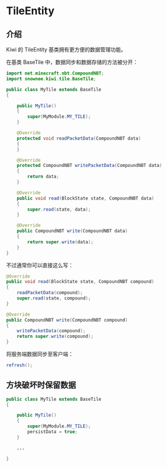 # TileEntity

## 介绍

Kiwi 的 TileEntity 基类拥有更方便的数据管理功能。

在基类 BaseTile 中，数据同步和数据存储的方法被分开：

```java
import net.minecraft.nbt.CompoundNBT;
import snownee.kiwi.tile.BaseTile;

public class MyTile extends BaseTile
{

    public MyTile()
    {
        super(MyModule.MY_TILE);
    }

    @Override
    protected void readPacketData(CompoundNBT data)
    {
    }

    @Override
    protected CompoundNBT writePacketData(CompoundNBT data)
    {
        return data;
    }

    @Override
    public void read(BlockState state, CompoundNBT data)
    {
        super.read(state, data);
    }

    @Override
    public CompoundNBT write(CompoundNBT data)
    {
        return super.write(data);
    }
}
```

不过通常你可以直接这么写：

```java
@Override
public void read(BlockState state, CompoundNBT compound)
{
    readPacketData(compound);
    super.read(state, compound);
}

@Override
public CompoundNBT write(CompoundNBT compound)
{
    writePacketData(compound);
    return super.write(compound);
}
```

将服务端数据同步至客户端：

```java
refresh();
```

## 方块破坏时保留数据

```java
public class MyTile extends BaseTile
{

    public MyTile()
    {
        super(MyModule.MY_TILE);
        persistData = true;
    }

    ...

}
```
